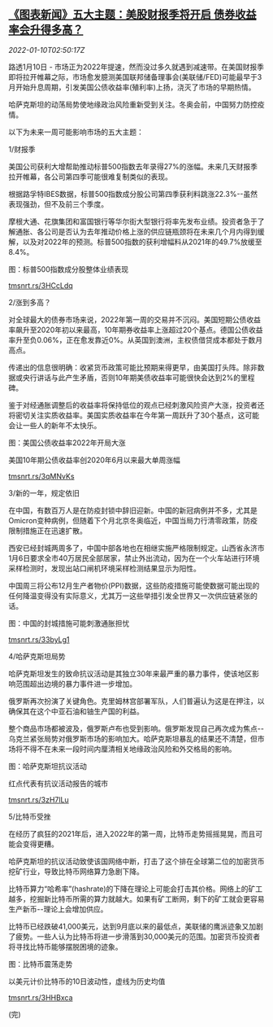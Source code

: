 <!--1641783662000-->
[《图表新闻》五大主题：美股财报季将开启 债券收益率会升得多高？](https://cn.reuters.com/article/graphic-market-themes-us-stocks-bonds-01-idCNKBS2JK04J)
------

<div><i>2022-01-10T02:50:17Z</i></div><p>路透1月10日 - 市场正为2022年提速，然而没过多久就遇到减速带。在美国财报季即将拉开帷幕之际，市场愈发臆测美国联邦储备理事会(美联储/FED)可能最早于3月开始升息周期，引发美国公债收益率(殖利率)上扬，浇灭了市场的早期热情。</p><p>哈萨克斯坦的动荡局势使地缘政治风险重新受到关注。冬奥会前，中国努力防控疫情。</p><p>以下为未来一周可能影响市场的五大主题：</p><p>1/财报季</p><p>美国公司获利大增帮助推动标普500指数去年录得27%的涨幅。未来几天财报季拉开帷幕，各公司第四季可能很难复制类似的表现。</p><p>根据路孚特IBES数据，标普500指数成分股公司第四季获利料跳涨22.3%--虽然表现强劲，但不及前三个季度。</p><p>摩根大通、花旗集团和富国银行等华尔街大型银行将率先发布业绩。投资者急于了解通胀、各公司是否认为去年推动价格上涨的供应链瓶颈将在未来几个月内得到缓解，以及对2022年的预测。标普500指数的获利增幅料从2021年的49.7%放缓至8.4%。</p><p>图：标普500指数成分股整体业绩表现</p><p><a href="https://tmsnrt.rs/3HCcLdq">tmsnrt.rs/3HCcLdq</a></p><p>2/涨到多高？</p><p>对全球最大的债券市场来说，2022年第一周的交易并不沉闷。美国短期公债收益率飙升至2020年初以来最高，10年期券收益率上涨超过20个基点。德国公债收益率升至负0.06%，正在愈发靠近0%。从英国到澳洲，主权债借贷成本都处于数月高点。</p><p>传递出的信息很明确：收紧货币政策可能比预期来得更早，由美国打头阵。除非数据或央行讲话与此产生矛盾，否则10年期美债收益率可能很快会达到2%的里程碑。</p><p>鉴于对经通胀调整后的收益率将保持低位的观点已经刺激风险资产大涨，投资者还将密切关注实质收益率。美国实质收益率在今年第一周跃升了30个基点，这可能会让一些人的新年不太快乐。</p><p>图：美国公债收益率2022年开局大涨</p><p>美国10年期公债收益率创2020年6月以来最大单周涨幅</p><p><a href="https://tmsnrt.rs/3qMNvKs">tmsnrt.rs/3qMNvKs</a></p><p>3/新的一年，规定依旧</p><p>在中国，有数百万人是在防疫封锁中辞旧迎新。中国的新冠病例并不多，尤其是Omicron变种病例，但随着下个月北京冬奥临近，中国当局力行清零政策，防疫限制措施正在迅速扩散。</p><p>西安已经封城两周多了，中国中部各地也在相继实施严格限制规定。山西省永济市1月6日要求全市40万居民全部居家，禁止外出流动，因为在一个火车站进行环境采样检测时，发现出站口闸机环境采样检测结果显示为阳性。</p><p>中国周三将公布12月生产者物价(PPI)数据，这些防疫措施可能使数据可能出现的任何降温变得没有实际意义，尤其万一这些举措引发全世界又一次供应链紧张的话。</p><p>图：中国的封城措施可能刺激通胀担忧</p><p><a href="https://tmsnrt.rs/33byLg1">tmsnrt.rs/33byLg1</a></p><p>4/哈萨克斯坦局势</p><p>哈萨克斯坦发生的致命抗议活动是其独立30年来最严重的暴力事件，使该地区影响范围超出边境的暴力事件进一步增加。</p><p>俄罗斯再次扮演了关键角色。克里姆林宫部署军队，人们普遍认为这是在押注，以确保其在这个中亚石油和铀生产国的利益。</p><p>整个商品市场都被波及，俄罗斯卢布也受到影响。俄罗斯发现自己再次成为焦点--乌克兰紧张局势对俄罗斯市场的影响加大。哈萨克斯坦暴乱的结果还不清楚，但市场将不得不在未来一段时间内厘清相关地缘政治风险和外交格局的影响。</p><p>图：哈萨克斯坦抗议活动</p><p>红点代表有抗议活动报告的城市</p><p><a href="https://tmsnrt.rs/3zH7lLu">tmsnrt.rs/3zH7lLu</a></p><p>5/比特币受挫</p><p>在经历了疯狂的2021年后，进入2022年的第一周，比特币走势摇摇晃晃，而且可能会变得更糟。</p><p>哈萨克斯坦的抗议活动致使该国网络中断，打击了这个排在全球第二位的加密货币挖矿行业，导致比特币网络算力急剧下降。</p><p>比特币算力“哈希率”(hashrate)的下降在理论上可能会打击其价格。网络上的矿工越多，挖掘新比特币所需的算力就越大。如果有矿工断网，剩下的矿工就会更容易生产新币--理论上会增加供应。</p><p>比特币已经跌破41,000美元，达到9月底以来的最低点，美联储的鹰派迹象又加剧了疲势。一些人认为比特币将进一步滑落到30,000美元的范围。加密货币投资者将寻找比特币能够摆脱困境的迹象。</p><p>图：比特币震荡走势</p><p>以美元计价比特币的10日波动性，虚线为历史均值</p><p><a href="https://tmsnrt.rs/3HHBxca">tmsnrt.rs/3HHBxca</a></p><p>(完)</p>

